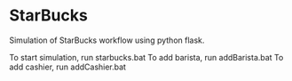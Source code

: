 # StarBucks
Simulation of StarBucks workflow using python flask.

To start simulation, run starbucks.bat
To add barista, run addBarista.bat
To add cashier, run addCashier.bat
